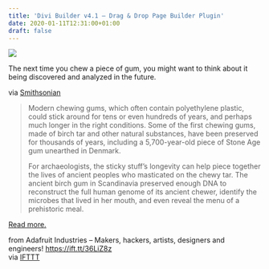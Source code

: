 ```yaml
---
title: 'Divi Builder v4.1 – Drag & Drop Page Builder Plugin'
date: 2020-01-11T12:31:00+01:00
draft: false
---
```


[![](https://cdn-blog.adafruit.com/uploads/2019/12/chewing-gum-lores-600x450.jpg)](https://www.smithsonianmag.com/science-nature/human-genome-recovered-5700-year-old-chewing-gum-180973801/)

The next time you chew a piece of gum, you might want to think about it being discovered and analyzed in the future.

via [Smithsonian](https://www.smithsonianmag.com/science-nature/human-genome-recovered-5700-year-old-chewing-gum-180973801/)

> Modern chewing gums, which often contain polyethylene plastic, could stick around for tens or even hundreds of years, and perhaps much longer in the right conditions. Some of the first chewing gums, made of birch tar and other natural substances, have been preserved for thousands of years, including a 5,700-year-old piece of Stone Age gum unearthed in Denmark.
> 
> For archaeologists, the sticky stuff’s longevity can help piece together the lives of ancient peoples who masticated on the chewy tar. The ancient birch gum in Scandinavia preserved enough DNA to reconstruct the full human genome of its ancient chewer, identify the microbes that lived in her mouth, and even reveal the menu of a prehistoric meal.

[Read more.](https://www.smithsonianmag.com/science-nature/human-genome-recovered-5700-year-old-chewing-gum-180973801/)

  
  
from Adafruit Industries – Makers, hackers, artists, designers and engineers! https://ift.tt/36LiZ8z  
via [IFTTT](https://ifttt.com/?ref=da&site=blogger)